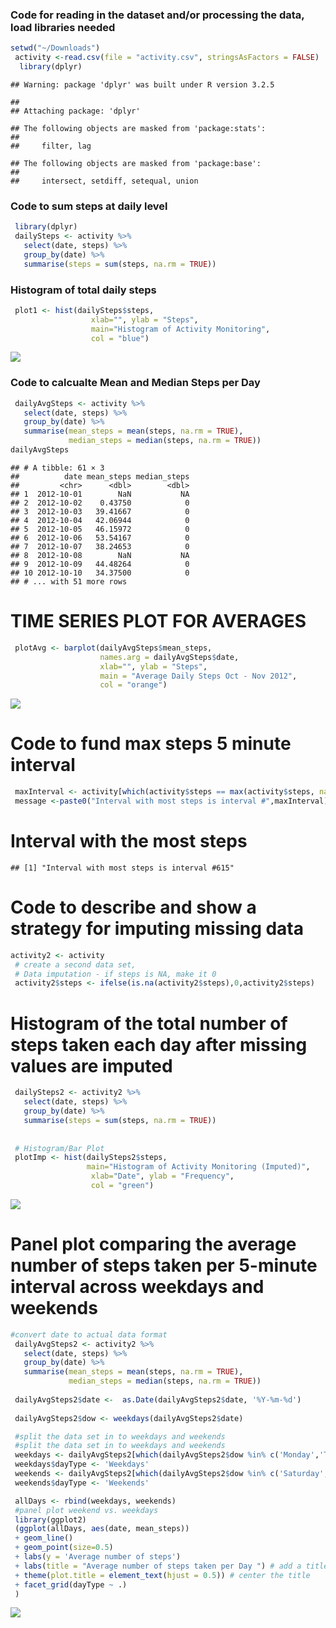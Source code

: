 
### Code for reading in the dataset and/or processing the data, load libraries needed


```r
setwd("~/Downloads")
 activity <-read.csv(file = "activity.csv", stringsAsFactors = FALSE) 
  library(dplyr)
```

```
## Warning: package 'dplyr' was built under R version 3.2.5
```

```
## 
## Attaching package: 'dplyr'
```

```
## The following objects are masked from 'package:stats':
## 
##     filter, lag
```

```
## The following objects are masked from 'package:base':
## 
##     intersect, setdiff, setequal, union
```
### Code to sum steps at daily level

```r
 library(dplyr)
 dailySteps <- activity %>%
   select(date, steps) %>%
   group_by(date) %>%
   summarise(steps = sum(steps, na.rm = TRUE))
```

### Histogram of total daily steps

```r
 plot1 <- hist(dailySteps$steps,
                  xlab="", ylab = "Steps",
                  main="Histogram of Activity Monitoring",
                  col = "blue")
```

![](PA1_template_files/figure-html/plot1-1.png)<!-- -->

### Code to calcualte Mean and Median Steps per Day


```r
 dailyAvgSteps <- activity %>%
   select(date, steps) %>%
   group_by(date) %>%
   summarise(mean_steps = mean(steps, na.rm = TRUE),
             median_steps = median(steps, na.rm = TRUE))
dailyAvgSteps
```

```
## # A tibble: 61 × 3
##          date mean_steps median_steps
##         <chr>      <dbl>        <dbl>
## 1  2012-10-01        NaN           NA
## 2  2012-10-02    0.43750            0
## 3  2012-10-03   39.41667            0
## 4  2012-10-04   42.06944            0
## 5  2012-10-05   46.15972            0
## 6  2012-10-06   53.54167            0
## 7  2012-10-07   38.24653            0
## 8  2012-10-08        NaN           NA
## 9  2012-10-09   44.48264            0
## 10 2012-10-10   34.37500            0
## # ... with 51 more rows
```


# TIME SERIES PLOT FOR AVERAGES

```r
 plotAvg <- barplot(dailyAvgSteps$mean_steps,
                    names.arg = dailyAvgSteps$date,
                    xlab="", ylab = "Steps",
                    main = "Average Daily Steps Oct - Nov 2012",
                    col = "orange")
```

![](PA1_template_files/figure-html/ts_plot-1.png)<!-- -->

# Code to fund max steps 5 minute interval


```r
 maxInterval <- activity[which(activity$steps == max(activity$steps, na.rm = TRUE)),'interval']
 message <-paste0("Interval with most steps is interval #",maxInterval)
```

# Interval with the most steps

```
## [1] "Interval with most steps is interval #615"
```
# Code to describe and show a strategy for imputing missing data

```r
activity2 <- activity
 # create a second data set, 
 # Data imputation - if steps is NA, make it 0
 activity2$steps <- ifelse(is.na(activity2$steps),0,activity2$steps)
```

# Histogram of the total number of steps taken each day after missing values are imputed

```r
 dailySteps2 <- activity2 %>%
   select(date, steps) %>%
   group_by(date) %>%
   summarise(steps = sum(steps, na.rm = TRUE))
 
 
 # Histogram/Bar Plot
 plotImp <- hist(dailySteps2$steps,
                 main="Histogram of Activity Monitoring (Imputed)",
                  xlab="Date", ylab = "Frequency",
                  col = "green")
```

![](PA1_template_files/figure-html/plot_impute-1.png)<!-- -->

# Panel plot comparing the average number of steps taken per 5-minute interval across weekdays and weekends 


```r
#convert date to actual data format 
 dailyAvgSteps2 <- activity2 %>%
   select(date, steps) %>%
   group_by(date) %>%
   summarise(mean_steps = mean(steps, na.rm = TRUE),
             median_steps = median(steps, na.rm = TRUE))
 
 dailyAvgSteps2$date <-  as.Date(dailyAvgSteps2$date, '%Y-%m-%d')
 
 dailyAvgSteps2$dow <- weekdays(dailyAvgSteps2$date)

 #split the data set in to weekdays and weekends
 #split the data set in to weekdays and weekends
 weekdays <- dailyAvgSteps2[which(dailyAvgSteps2$dow %in% c('Monday','Tuesday','Wednesday','Thursday','Friday')),]
 weekdays$dayType <- 'Weekdays'
 weekends <- dailyAvgSteps2[which(dailyAvgSteps2$dow %in% c('Saturday','Sunday')),]
 weekends$dayType <- 'Weekends'

 allDays <- rbind(weekdays, weekends)
 #panel plot weekend vs. weekdays
 library(ggplot2)
 (ggplot(allDays, aes(date, mean_steps))
 + geom_line()
 + geom_point(size=0.5)
 + labs(y = 'Average number of steps')
 + labs(title = "Average number of steps taken per Day ") # add a title
 + theme(plot.title = element_text(hjust = 0.5)) # center the title
 + facet_grid(dayType ~ .)
 )
```

![](PA1_template_files/figure-html/weekend_plot-1.png)<!-- -->


